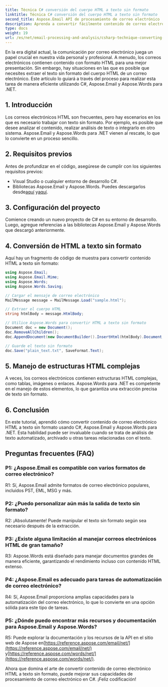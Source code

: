 ```yaml
---
title: Técnica C# conversión del cuerpo HTML a texto sin formato
linktitle: Técnica C# conversión del cuerpo HTML a texto sin formato
second_title: Aspose.Email API de procesamiento de correo electrónico .NET
description: Aprenda a convertir fácilmente contenido de correo electrónico HTML a texto sin formato utilizando Aspose.Email para .NET. Guía detallada y código. ¡Explora ahora!
type: docs
weight: 19
url: /es/net/email-processing-and-analysis/csharp-technique-converting-html-body-to-plain-text/
---
```


En la era digital actual, la comunicación por correo electrónico juega un papel crucial en nuestra vida personal y profesional. A menudo, los correos electrónicos contienen contenido con formato HTML para una mejor presentación. Sin embargo, hay situaciones en las que es posible que necesites extraer el texto sin formato del cuerpo HTML de un correo electrónico. Este artículo lo guiará a través del proceso para realizar esta tarea de manera eficiente utilizando C#, Aspose.Email y Aspose.Words para .NET.

## 1. Introducción

Los correos electrónicos HTML son frecuentes, pero hay escenarios en los que es necesario trabajar con texto sin formato. Por ejemplo, es posible que desee analizar el contenido, realizar análisis de texto o integrarlo en otro sistema. Aspose.Email y Aspose.Words para .NET vienen al rescate, lo que lo convierte en un proceso sencillo.

## 2. Requisitos previos

Antes de profundizar en el código, asegúrese de cumplir con los siguientes requisitos previos:
- Visual Studio o cualquier entorno de desarrollo C#.
-  Bibliotecas Aspose.Email y Aspose.Words. Puedes descargarlos desde[aquí](https://releases.aspose.com/email/net/) y[aquí](https://releases.aspose.com/words/net/).

## 3. Configuración del proyecto

Comience creando un nuevo proyecto de C# en su entorno de desarrollo. Luego, agregue referencias a las bibliotecas Aspose.Email y Aspose.Words que descargó anteriormente.

## 4. Conversión de HTML a texto sin formato

Aquí hay un fragmento de código de muestra para convertir contenido HTML a texto sin formato:

```csharp
using Aspose.Email;
using Aspose.Email.Mime;
using Aspose.Words;
using Aspose.Words.Saving;

// Cargar el mensaje de correo electrónico
MailMessage message = MailMessage.Load("sample.html");

// Extraer el cuerpo HTML
string htmlBody = message.HtmlBody;

// Utilice Aspose.Words para convertir HTML a texto sin formato
Document doc = new Document();
doc.RemoveAllChildren();
doc.AppendDocument(new DocumentBuilder().InsertHtml(htmlBody).Document, ImportFormatMode.KeepSourceFormatting);

// Guarde el texto sin formato
doc.Save("plain_text.txt", SaveFormat.Text);
```

## 5. Manejo de estructuras HTML complejas

A veces, los correos electrónicos contienen estructuras HTML complejas, como tablas, imágenes o enlaces. Aspose.Words para .NET es competente en el manejo de estos elementos, lo que garantiza una extracción precisa de texto sin formato.

## 6. Conclusión

En este tutorial, aprendió cómo convertir contenido de correo electrónico HTML a texto sin formato usando C#, Aspose.Email y Aspose.Words para .NET. Esta habilidad puede ser invaluable cuando se trata de análisis de texto automatizado, archivado u otras tareas relacionadas con el texto.

## Preguntas frecuentes (FAQ)

### P1: ¿Aspose.Email es compatible con varios formatos de correo electrónico?
R1: Sí, Aspose.Email admite formatos de correo electrónico populares, incluidos PST, EML, MSG y más.

### P2: ¿Puedo personalizar aún más la salida de texto sin formato?
R2: ¡Absolutamente! Puede manipular el texto sin formato según sea necesario después de la extracción.

### P3: ¿Existe alguna limitación al manejar correos electrónicos HTML de gran tamaño?
R3: Aspose.Words está diseñado para manejar documentos grandes de manera eficiente, garantizando el rendimiento incluso con contenido HTML extenso.

### P4: ¿Aspose.Email es adecuado para tareas de automatización de correo electrónico?
R4: Sí, Aspose.Email proporciona amplias capacidades para la automatización del correo electrónico, lo que lo convierte en una opción sólida para este tipo de tareas.

### P5: ¿Dónde puedo encontrar más recursos y documentación para Aspose.Email y Aspose.Words?
 R5: Puede explorar la documentación y los recursos de la API en el sitio web de Aspose en[https://reference.aspose.com/email/net/](https://reference.aspose.com/email/net/) y[https://reference.aspose.com/words/net/](https://reference.aspose.com/words/net/).

Ahora que domina el arte de convertir contenido de correo electrónico HTML a texto sin formato, puede mejorar sus capacidades de procesamiento de correo electrónico en C#. ¡Feliz codificación!